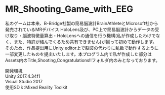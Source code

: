 # MR_Shooting_Game_with_EEG

私のゲームは本来、B-Bridge社製の簡易脳波計BrainAthleteとMicrosoft社から発売されているMRデバイス HoloLens及び、PC上で簡易脳波計からデータの受け取り・脳波特徴量算出・HoloLensへの通信を行う機構(私が作成したわけでなく、また、特許が絡んでくるため共有できません)が揃って初めて動作します。そのため、作品提出用にUnity editor上で脳波の代わりに乱数で動作するように一部変更したものを提出いたします。本プログラム内で私が作成した部分はAssets内のTitle,Shooting,Congratulations!!フォルダ内のみとなっております。


開発環境  
Unity 2017.4.34f1  
Visual Studio 2017  
使用SDｋ:Mixed Reality Toolkit
